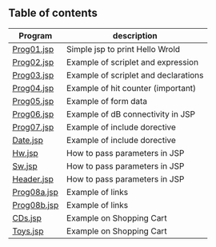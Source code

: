 ## Table of contents

Program | description
------- | -----------
[Prog01.jsp](Prog01.jsp) | Simple jsp to print Hello Wrold 
[Prog02.jsp](Prog02.jsp) | Example of scriplet and expression
[Prog03.jsp](Prog03.jsp) | Example of scriplet and declarations
[Prog04.jsp](Prog04.jsp) | Example of hit counter (important)
[Prog05.jsp](Prog05.jsp) | Example of form data 
[Prog06.jsp](Prog06.jsp) | Example of dB connectivity in JSP
[Prog07.jsp](Prog07.jsp) | Example of include dorective
[Date.jsp](Date.jsp) | Example of include dorective
[Hw.jsp](Hw.jsp) | How to pass parameters in JSP
[Sw.jsp](Sw.jsp) | How to pass parameters in JSP
[Header.jsp](Header.jsp) | How to pass parameters in JSP
[Prog08a.jsp](Prog08a.jsp) | Example of links
[Prog08b.jsp](Prog08b.jsp) | Example of links
[CDs.jsp](CDs.jsp) | Example on Shopping Cart
[Toys.jsp](Toys.jsp) | Example on Shopping Cart
